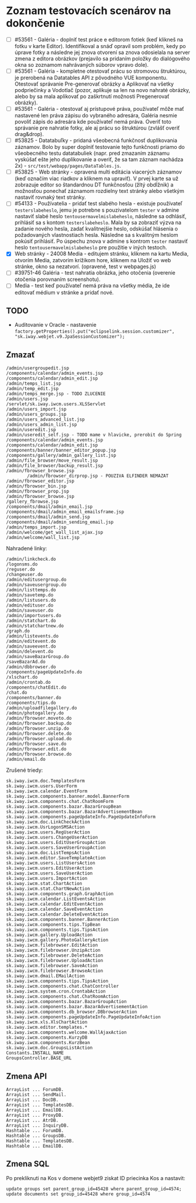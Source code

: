 # Zoznam testovacích scenárov na dokončenie

- [ ] #53561 - Galéria - doplniť test práce e editorom fotiek (keď klikneš na fotku v karte Editor). Identifikoval a snáď opravil som problém, kedy po úprave fotky a následne jej znova otvorení sa znova odosielala na server zmena z editora obrázkov (prejavilo sa pridaním položky do dialógového okna so zoznamom nahrávaných súborov vpravo dole).
- [ ] #53561 - Galéria - kompletne otestovať prácu so stromovou štruktúrou, je prerobená na Datatables API z pôvodného VUE komponentu. Otestovať správanie Pre-generovať obrázky a Aplikovať na všetky podpriečinky a Vodotlač (pozor, aplikuje sa len na novo nahraté obrázky, alebo by sa mala aplikovať po zaškrtnutí možnosti Pregenerovať obrázky).
- [ ] #53561 - Galéria - otestovať aj prístupové práva, používateľ môže mať nastavené len práva zápisu do vybraného adresára, Galéria nesmie povoliť zápis do adresára kde používateľ nemá práva. Overiť toto správanie pre nahratie fotky, ale aj prácu so štruktúrou (zvlášť overiť drag&drop).
- [ ] #53825 - Datatabuľky - pridaná všeobecná funkčnosť duplikovania záznamov. Bolo by super doplniť testovanie tejto funkčnosti priamo do všeobecného testu datatabuliek (napr. pred zmazaním záznamu vyskúšať ešte jeho duplikovanie a overiť, že sa tam záznam nachádza 2x) - ```src/test/webapp/pages/DataTables.js```.
- [ ] #53825 - Web stránky - opravená multi editácia viacerých záznamov (keď označím viac riadkov a kliknem na upraviť). V prvej karte sa už zobrazuje editor so štandardnou DT funkčnosťou (žltý obdĺžnik) a možnosťou ponechať záznamom rozdielny text stránky alebo všetkým nastaviť rovnaký text stránky.
- [ ] #54133 - Používatelia - pridať test slabého hesla - existuje používateľ ```testerslabeheslo```, jemu je potrebne s pouzivatelom ```tester``` v admine nastaviť slabé heslo ```tentousermavelmislabeheslo```, následne sa odhlásiť, prihlásiť sa s kontom ```testerslabeheslo```. Mala by sa zobraziť výzva na zadanie nového hesla, zadať kvalitnejšie heslo, odskúšať hlásenia o požadovaných vlastnostiach hesla. Následne sa s kvalitným heslom pokúsiť prihlásiť. Po úspechu znova v admine s kontrom ```tester``` nastaviť heslo ```tentousermavelmislabeheslo``` pre použitie v iných testoch.
- [x] Web stránky - 24008 Media - editujem stránku, kliknem na kartu Media, otvorím Media, zatvorim krížikom hore, kliknem na Uložiť vo web stránke, okno sa nezatvorí. (opravené, test v webpages.js)
- [ ] #39751-46 Galéria - test nahratia obrázka, jeho otočenia (overenie otočenia porovnaním screenshotu).
- [ ] Media - test keď používateľ nemá práva na všetky média, že ide editovať médium v stránke a pridať nové.

## TODO

- Auditovanie v Oracle - nastavenie ```factory.getProperties().put("eclipselink.session.customizer", "sk.iway.webjet.v9.JpaSessionCustomizer");```


## Zmazať

```
/admin/usergroupedit.jsp
/components/calendar/admin_events.jsp
/components/calendar/admin_edit.jsp
/admin/temps_list.jsp
/admin/temp_edit.jsp
/admin/temps_merge.jsp - TODO ZLUCENIE
/admin/users.jsp
/servlet/sk.iway.iwcm.users.XLSServlet
/admin/users_import.jsp
/admin/users_groups.jsp
/admin/users_advanced_list.jsp
/admin/users_admin_list.jsp
/admin/useredit.jsp
/admin/useredit_self.jsp - TODO mame v hlavicke, prerobit do Spring
/components/calendar/admin_events.jsp
/components/calendar/admin_edit.jsp
/components/banner/banner_editor_popup.jsp
/components/gallery/admin_gallery_list.jsp
/admin/file_browser/move_result.jsp
/admin/file_browser/backup_result.jsp
/admin/fbrowser_browse.jsp
        /admin/fbrowser_dirprop.jsp - POUZIVA ELFINDER NEMAZAT
/admin/fbrowser_editor.jsp
/admin/fbrowser_bin.jsp
/admin/fbrowser_prop.jsp
/admin/fbrowser_browse.jsp
/gallery_fbrowse.jsp
/components/dmail/admin_email.jsp
/components/dmail/admin_email_emailsframe.jsp
/components/dmail/admin_send.jsp
/components/dmail/admin_sending_email.jsp
/admin/temps_import.jsp
/admin/welcome/get_wall_list_ajax.jsp
/admin/welcome/wall_list.jsp
```

Nahradené linky:

```
/admin/linkcheck.do
/logonsms.do
/reguser.do
/changeuser.do
/admin/editusergroup.do
/admin/saveusergroup.do
/admin/listtemps.do
/admin/savetemp.do
/admin/listusers.do
/admin/edituser.do
/admin/saveuser.do
/admin/importusers.do
/admin/statchart.do
/admin/statchartnew.do
/graph.do
/admin/listevents.do
/admin/editevent.do
/admin/saveevent.do
/admin/delevent.do
/admin/saveBazarGroup.do
/saveBazarAd.do
/admin/dbbrowser.do
/components/pageUpdateInfo.do
/xlschart.do
/admin/crontab.do
/components/chatEdit.do
/chat.do
/components/banner.do
/components/tips.do
/admin/uploadfilegallery.do
/admin/photogallery.do
/admin/fbrowser.moveto.do
/admin/fbrowser.backup.do
/admin/fbrowser.unzip.do
/admin/fbrowser.delete.do
/admin/fbrowser.upload.do
/admin/fbrowser.save.do
/admin/fbrowser.edit.do
/admin/fbrowser.browse.do
/admin/email.do
```

Zrušené triedy:

```
sk.iway.iwcm.doc.TemplatesForm
sk.iway.iwcm.users.UserForm
sk.iway.iwcm.calendar.EventForm
sk.iway.iwcm.components.banner.model.BannerForm
sk.iway.iwcm.components.chat.ChatRoomForm
sk.iway.iwcm.components.bazar.BazarGroupBean
sk.iway.iwcm.components.bazar.BazarAdvertisementBean
sk.iway.iwcm.components.pageUpdateInfo.PageUpdateInfoForm
sk.iway.iwcm.doc.LinkCheckAction
sk.iway.iwcm.UsrLogonSMSAction
sk.iway.iwcm.users.RegUserAction
sk.iway.iwcm.users.ChangeUserAction
sk.iway.iwcm.users.EditUserGroupAction
sk.iway.iwcm.users.SaveUserGroupAction
sk.iway.iwcm.doc.ListTempsAction
sk.iway.iwcm.editor.SaveTemplateAction
sk.iway.iwcm.users.ListUsersAction
sk.iway.iwcm.users.EditUserAction
sk.iway.iwcm.users.SaveUserAction
sk.iway.iwcm.users.ImportAction
sk.iway.iwcm.stat.ChartAction
sk.iway.iwcm.stat.ChartNewAction
sk.iway.iwcm.components.graph.GraphAction
sk.iway.iwcm.calendar.ListEventsAction
sk.iway.iwcm.calendar.EditEventAction
sk.iway.iwcm.calendar.SaveEventAction
sk.iway.iwcm.calendar.DeleteEventAction
sk.iway.iwcm.components.banner.BannerAction
sk.iway.iwcm.components.tips.TipBean
sk.iway.iwcm.components.tips.TipsAction
sk.iway.iwcm.gallery.UploadAction
sk.iway.iwcm.gallery.PhotoGalleryAction
sk.iway.iwcm.filebrowser.EditAction
sk.iway.iwcm.filebrowser.UnzipAction
sk.iway.iwcm.filebrowser.DeleteAction
sk.iway.iwcm.filebrowser.UploadAction
sk.iway.iwcm.filebrowser.SaveAction
sk.iway.iwcm.filebrowser.BrowseAction
sk.iway.iwcm.dmail.EMailAction
sk.iway.iwcm.components.tips.TipsAction
sk.iway.iwcm.components.chat.ChatController
sk.iway.iwcm.system.cron.CrontabAction
sk.iway.iwcm.components.chat.ChatRoomAction
sk.iway.iwcm.components.bazar.BazarGroupAction
sk.iway.iwcm.components.bazar.BazarAdvertisementAction
sk.iway.iwcm.components.db_browser.DBbrowserAction
sk.iway.iwcm.components.pageUpdateInfo.PageUpdateInfoAction
sk.iway.iwcm.xls.XlsChartAction
sk.iway.iwcm.editor.templates.*
sk.iway.iwcm.components.welcome.WallAjaxAction
sk.iway.iwcm.components.KurzyDB
sk.iway.iwcm.components.KurzBean
sk.iway.iwcm.doc.GroupsListAction
Constants.INSTALL_NAME
GroupsController.BASE_URL
```

## Zmena API

```
ArrayList ... ForumDB.
ArrayList ... SendMail.
ArrayList ... DocDB.
ArrayList ... TemplatesDB.
ArrayList ... EmailDB.
ArrayList ... ProxyDB.
ArrayList ... AtrDB.
ArrayList ... InquiryDB.
Hashtable ... ForumDB.
Hashtable ... GroupsDB.
Hashtable ... TemplatesDB.
Hashtable ... EmailDB.
```

## Zmena SQL

Po prekliknuti na Kos v domene webjet9 ziskat ID priecinka Kos a nastavit:

```
update groups set parent_group_id=45428 where parent_group_id=4574;
update documents set group_id=45428 where group_id=4574
```